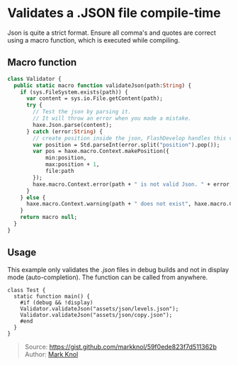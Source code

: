 [tags]: / "json,validation,macro,macro-function"

# Validates a .JSON file compile-time

Json is quite a strict format. 
Ensure all comma's and quotes are correct using a macro function, which is executed while compiling.

## Macro function

```haxe
class Validator {
  public static macro function validateJson(path:String) {
    if (sys.FileSystem.exists(path)) {
      var content = sys.io.File.getContent(path);
      try {
        // Test the json by parsing it. 
        // It will throw an error when you made a mistake.
        haxe.Json.parse(content);
      } catch (error:String) {
        // create position inside the json, FlashDevelop handles this very nice.
        var position = Std.parseInt(error.split("position").pop());
        var pos = haxe.macro.Context.makePosition({
            min:position,
            max:position + 1,
            file:path
        });
        haxe.macro.Context.error(path + " is not valid Json. " + error, pos);
      }
    } else {
      haxe.macro.Context.warning(path + " does not exist", haxe.macro.Context.currentPos());
    }
    return macro null;
  }
}
```

## Usage

This example only validates the _.json_ files in debug builds and not in display mode (auto-completion). 
The function can be called from anywhere.

```
class Test {
  static function main() {
    #if (debug && !display)
    Validator.validateJson("assets/json/levels.json");
    Validator.validateJson("assets/json/copy.json");
    #end
  }
}
```

> Source: <https://gist.github.com/markknol/59f0ede823f7d511362b>  
> Author: [Mark Knol](http://github.com/markknol)